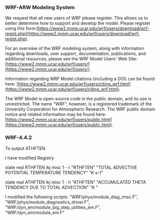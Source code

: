 ### WRF-ARW Modeling System  ###

We request that all new users of WRF please register. This allows us to better determine how to support and develop the model. Please register using this form:[https://www2.mmm.ucar.edu/wrf/users/download/wrf-regist.php](https://www2.mmm.ucar.edu/wrf/users/download/wrf-regist.php).

For an overview of the WRF modeling system, along with information regarding downloads, user support, documentation, publications, and additional resources, please see the WRF Model Users' Web Site: [https://www2.mmm.ucar.edu/wrf/users/](https://www2.mmm.ucar.edu/wrf/users/).
 
Information regarding WRF Model citations (including a DOI) can be found here: [https://www2.mmm.ucar.edu/wrf/users/citing_wrf.html](https://www2.mmm.ucar.edu/wrf/users/citing_wrf.html).

The WRF Model is open-source code in the public domain, and its use is unrestricted. The name "WRF", however, is a registered trademark of the University Corporation for Atmospheric Research. The WRF public domain notice and related information may be found here: [https://www2.mmm.ucar.edu/wrf/users/public.html](https://www2.mmm.ucar.edu/wrf/users/public.html).


### WRF-4.4.2 ###
To output ATHFTEN

I have modified Registry

state    real  RTHFTEN          ikj     misc        1         -      r        "RTHFTEN"               "TOTAL ADVECTIVE POTENTIAL TEMPERATURE TENDENCY"  "K s-1"

state    real  ATHFTEN         ikj       misc     1         -      h       "ATHFTEN"         "ACCUMULATED THETA TENDENCY DUE TO TOTAL ADVECTION"       "K "

I modified the following scripts:
"WRF/phys/module_diag_misc.F",
"WRF/phys/module_diagnostics_driver.F",
"WRF/dyn_em/module_big_step_utilities_em.F",
"WRF/dyn_em/module_em.F"
